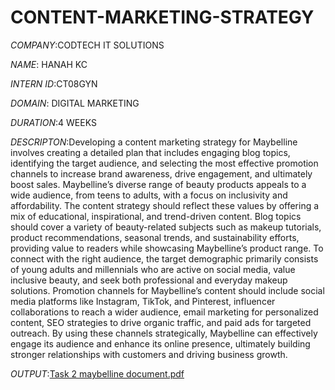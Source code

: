 # CONTENT-MARKETING-STRATEGY

*COMPANY*:CODTECH IT SOLUTIONS

*NAME*: HANAH KC

*INTERN ID*:CT08GYN

*DOMAIN*: DIGITAL MARKETING

*DURATION*:4 WEEKS

*DESCRIPTON*:Developing a content marketing strategy for Maybelline involves creating a detailed plan that includes engaging blog topics, identifying the target audience, and selecting the most effective promotion channels to increase brand awareness, drive engagement, and ultimately boost sales. Maybelline’s diverse range of beauty products appeals to a wide audience, from teens to adults, with a focus on inclusivity and affordability. The content strategy should reflect these values by offering a mix of educational, inspirational, and trend-driven content. Blog topics should cover a variety of beauty-related subjects such as makeup tutorials, product recommendations, seasonal trends, and sustainability efforts, providing value to readers while showcasing Maybelline’s product range. To connect with the right audience, the target demographic primarily consists of young adults and millennials who are active on social media, value inclusive beauty, and seek both professional and everyday makeup solutions. Promotion channels for Maybelline’s content should include social media platforms like Instagram, TikTok, and Pinterest, influencer collaborations to reach a wider audience, email marketing for personalized content, SEO strategies to drive organic traffic, and paid ads for targeted outreach. By using these channels strategically, Maybelline can effectively engage its audience and enhance its online presence, ultimately building stronger relationships with customers and driving business growth.

*OUTPUT*:[Task 2 maybelline document.pdf](https://github.com/user-attachments/files/18550062/Task.2.maybelline.document.pdf)
